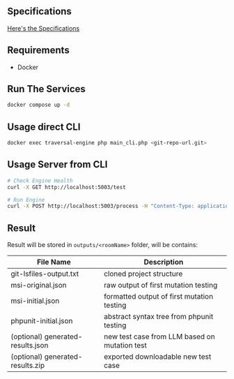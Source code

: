 
## Specifications
[Here's the Specifications](/SPECIFICATION.md)

## Requirements
- Docker

## Run The Services
```bash
docker compose up -d
```

## Usage direct CLI
```bash
docker exec traversal-engine php main_cli.php <git-repo-url.git>
```

## Usage Server from CLI
```bash
# Check Engine Health
curl -X GET http://localhost:5003/test

# Run Engine
curl -X POST http://localhost:5003/process -H "Content-Type: application/json" -d '{"roomName":"<freetext>","gitUrl":"<git-repo-url.git>"}'
```


## Result
Result will be stored in `outputs/<roomName>` folder, will be contains:

| File Name | Description |
|-----------|-------------|
| git-lsfiles-output.txt | cloned project structure |
| msi-original.json | raw output of first mutation testing |
| msi-initial.json | formatted output of first mutation testing |
| phpunit-initial.json | abstract syntax tree from phpunit testing |
| (optional) generated-results.json | new test case from LLM based on mutation test |
| (optional) generated-results.zip | exported downloadable new test case |